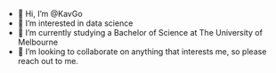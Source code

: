 - 👋 Hi, I’m @KavGo
- 👀 I’m interested in data science
- 🌱 I’m currently studying a Bachelor of Science at The University of Melbourne 
- 💞️ I’m looking to collaborate on anything that interests me, so please reach out to me.

<!---
KavGo/KavGo is a ✨ special ✨ repository because its `README.md` (this file) appears on your GitHub profile.
You can click the Preview link to take a look at your changes.
--->
